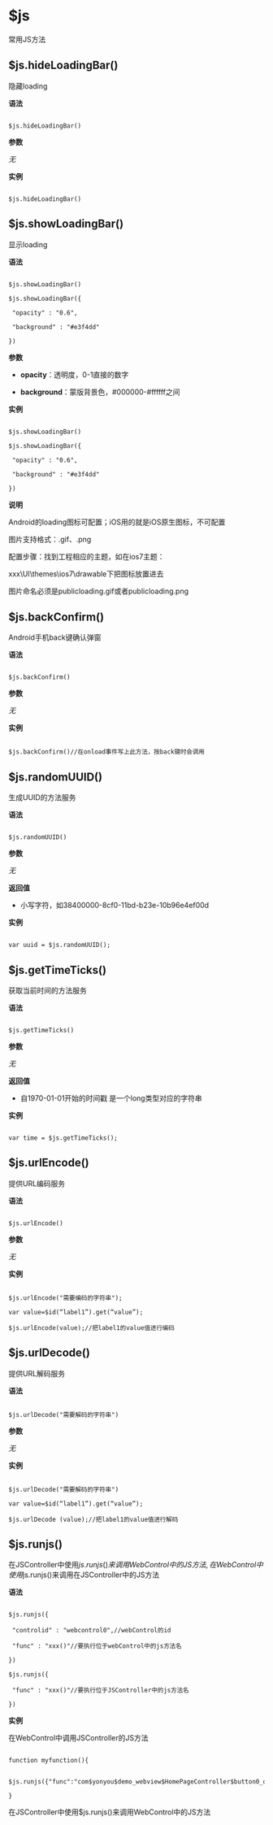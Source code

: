 # $js

常用JS方法

## $js.hideLoadingBar()

隐藏loading

**语法**

```

$js.hideLoadingBar()

```

**参数**

*无*

**实例**

```

$js.hideLoadingBar()

```

## $js.showLoadingBar()

显示loading

**语法**

```

$js.showLoadingBar()

$js.showLoadingBar({

 "opacity" : "0.6",

 "background" : "#e3f4dd"

})

```

**参数**

+ **opacity**：透明度，0-1直接的数字

+ **background**：蒙版背景色，#000000-#ffffff之间

**实例**

```

$js.showLoadingBar()

$js.showLoadingBar({

 "opacity" : "0.6",

 "background" : "#e3f4dd"

})

```

**说明**

Android的loading图标可配置；iOS用的就是iOS原生图标，不可配置

图片支持格式：.gif、.png

配置步骤：找到工程相应的主题，如在ios7主题：

xxx\UI\themes\ios7\drawable下把图标放置进去

图片命名必须是publicloading.gif或者publicloading.png

## $js.backConfirm()

Android手机back键确认弹窗

**语法**

```

$js.backConfirm()

```

**参数**

*无*

**实例**

```

$js.backConfirm()//在onload事件写上此方法，按back键时会调用

```

## $js.randomUUID()

生成UUID的方法服务

**语法**

```

$js.randomUUID()

```

**参数**

*无*

**返回值**

+ 小写字符，如38400000-8cf0-11bd-b23e-10b96e4ef00d

**实例**

```

var uuid = $js.randomUUID();

```

## $js.getTimeTicks()

获取当前时间的方法服务

**语法**

```

$js.getTimeTicks()

```

**参数**

*无*

**返回值**

+ 自1970-01-01开始的时间戳 是一个long类型对应的字符串

**实例**

```

var time = $js.getTimeTicks();

```

## $js.urlEncode()

提供URL编码服务

**语法**

```

$js.urlEncode()

```

**参数**

*无*

**实例**

```

$js.urlEncode("需要编码的字符串");

var value=$id(“label1”).get(“value”);

$js.urlEncode(value);//把label1的value值进行编码

```

## $js.urlDecode()

提供URL解码服务

**语法**

```

$js.urlDecode("需要解码的字符串")

```

**参数**

*无*

**实例**

```

$js.urlDecode("需要解码的字符串")

var value=$id(“label1”).get(“value”);

$js.urlDecode (value);//把label1的value值进行解码

```

## $js.runjs()

在JSController中使用$js.runjs()来调用WebControl中的JS方法,在WebControl中使用$js.runjs()来调用在JSController中的JS方法

**语法**

```

$js.runjs({

 "controlid" : "webcontrol0",//webControl的id

 "func" : "xxx()"//要执行位于webControl中的js方法名

})

$js.runjs({

 "func" : "xxx()"//要执行位于JSController中的js方法名

})

```

**实例**

在WebControl中调用JSController的JS方法

```

function myfunction(){

 $js.runjs({"func":"com$yonyou$demo_webview$HomePageController$button0_onclick()"})

}

```

在JSController中使用$js.runjs()来调用WebControl中的JS方法


